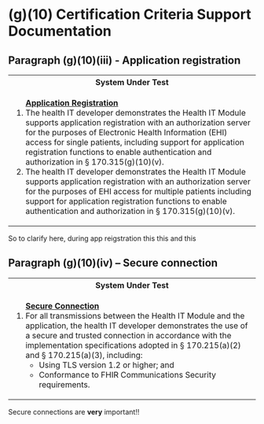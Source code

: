 


# (g)(10) Certification Criteria Support Documentation

## Paragraph (g)(10)(iii) - Application registration
<table>
	<tr>
		<th>System Under Test</th>
	</tr>
	<tr>
		<td>
			<ol>
				<u><b>Application Registration</b></u>
				<li>The health IT developer demonstrates the Health IT Module supports application registration with an authorization server for the purposes of Electronic Health Information (EHI) access for single patients, including support for application registration functions to enable authentication and authorization in § 170.315(g)(10)(v).</li>
				<li>The health IT developer demonstrates the Health IT Module supports application registration with an authorization server for the purposes of EHI access for multiple patients including support for application registration functions to enable authentication and authorization in § 170.315(g)(10)(v).</li>
			</ol>
		</td>
	</tr>
</table>


So to clarify here, during app reigstration this this and this

## Paragraph (g)(10)(iv) – Secure connection
<table>
	<tr>
		<th>System Under Test</th>
	</tr>
	<tr>
		<td>
			<ol>
				<u><b>Secure Connection</b></u>
				<li>For all transmissions between the Health IT Module and the application, the health IT developer demonstrates the use of a secure and trusted connection in accordance with the implementation specifications adopted in § 170.215(a)(2) and § 170.215(a)(3), including:
					<ul>
						<li>Using TLS version 1.2 or higher; and</li>
						<li>Conformance to FHIR Communications Security requirements.</li>
					</ul>
				</li>
			</ol>
		</td>
	</tr>
</table>


Secure connections are **very** important!!